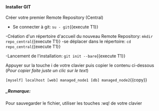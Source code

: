 #### Installer GIT

Créer votre premier Remote Repository (Central)

- Se connecter à git:
`su - git`{{execute T1}}

-Création d'un répertoire d'accueil du nouveau Remote Repository:
`mkdir repo_central`{{execute T1}}
-se déplacer dans le répertoire:
`cd repo_central`{{execute T1}}

-Lancement de l'installation:
`git init --bare`{{execute T1}}

Appuyer sur la touche i de votre clavier puis copier le contenu ci-dessous (_Pour copier faite juste un clic sur le text_)

`
[myself]
localhost
[web]
managed_node1
[db]
managed_node2
`{{copy}}


##### _Remarque:

Pour sauvegarder le fichier, utiliser les touches :wq! de votre clavier
